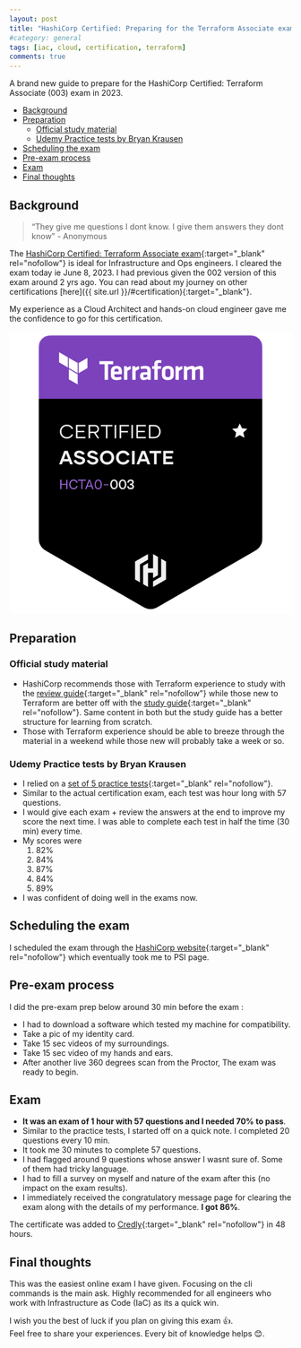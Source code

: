 ```yaml
---
layout: post
title: "HashiCorp Certified: Preparing for the Terraform Associate exam"
#category: general
tags: [iac, cloud, certification, terraform]
comments: true
---
```


A brand new guide to prepare for the HashiCorp Certified: Terraform Associate (003) exam in 2023.

<!-- TOC -->

- [Background](#background)
- [Preparation](#preparation)
  - [Official study material](#official-study-material)
  - [Udemy Practice tests by Bryan Krausen](#udemy-practice-tests-by-bryan-krausen)
- [Scheduling the exam](#scheduling-the-exam)
- [Pre-exam process](#pre-exam-process)
- [Exam](#exam)
- [Final thoughts](#final-thoughts)

<!-- /TOC -->

## Background

> “They give me questions I dont know. I give them answers they dont know” - Anonymous

The [HashiCorp Certified: Terraform Associate exam](https://www.hashicorp.com/certification/terraform-associate){:target="\_blank" rel="nofollow"} is ideal for Infrastructure and Ops engineers. I cleared the exam today ie June 8, 2023. I had previous given the 002 version of this exam around 2 yrs ago. You can read about my journey on other certifications [here]({{ site.url }}/#certification){:target="\_blank"}.

My experience as a Cloud Architect and hands-on cloud engineer gave me the confidence to go for this certification.

!["HashiCorp Certified: Terraform Associate"](/assets/images/certifications/terraform.png "HashiCorp Certified: Terraform Associate")

## Preparation

### Official study material

- HashiCorp recommends those with Terraform experience to study with the [review guide](https://developer.hashicorp.com/terraform/tutorials/certification-003/associate-review-003){:target="\_blank" rel="nofollow"} while those new to Terraform are better off with the [study guide](https://developer.hashicorp.com/terraform/tutorials/certification-003/associate-study-003){:target="\_blank" rel="nofollow"}. Same content in both but the study guide has a better structure for learning from scratch.
- Those with Terraform experience should be able to breeze through the material in a weekend while those new will probably take a week or so.

### Udemy Practice tests by Bryan Krausen

- I relied on a [set of 5 practice tests](https://mckinsey.udemy.com/course/terraform-associate-practice-exam/){:target="\_blank" rel="nofollow"}.
- Similar to the actual certification exam, each test was hour long with 57 questions.
- I would give each exam + review the answers at the end to improve my score the next time. I was able to complete each test in half the time (30 min) every time.
- My scores were
  1. 82%
  2. 84%
  3. 87%
  4. 84%
  5. 89%
- I was confident of doing well in the exams now.

## Scheduling the exam

I scheduled the exam through the [HashiCorp website](https://www.hashicorp.com/certification/terraform-associate){:target="\_blank" rel="nofollow"} which eventually took me to PSI page.

## Pre-exam process

I did the pre-exam prep below around 30 min before the exam :

- I had to download a software which tested my machine for compatibility.
- Take a pic of my identity card.
- Take 15 sec videos of my surroundings.
- Take 15 sec video of my hands and ears.
- After another live 360 degrees scan from the Proctor, The exam was ready to begin.

## Exam

- **It was an exam of 1 hour with 57 questions and I needed 70% to pass**.
- Similar to the practice tests, I started off on a quick note. I completed 20 questions every 10 min.
- It took me 30 minutes to complete 57 questions.
- I had flagged around 9 questions whose answer I wasnt sure of. Some of them had tricky language.
- I had to fill a survey on myself and nature of the exam after this (no impact on the exam results).
- I immediately received the congratulatory message page for clearing the exam along with the details of my performance. **I got 86%**.

The certificate was added to [Credly](https://www.credly.com/earner/earned){:target="\_blank" rel="nofollow"} in 48 hours.

## Final thoughts

This was the easiest online exam I have given. Focusing on the cli commands is the main ask. Highly recommended for all engineers who work with Infrastructure as Code (IaC) as its a quick win.

I wish you the best of luck if you plan on giving this exam :thumbsup:.
<br/>Feel free to share your experiences. Every bit of knowledge helps :blush:.
